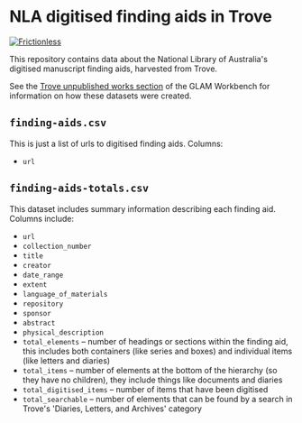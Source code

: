 # NLA digitised finding aids in Trove

[![Frictionless](https://github.com/GLAM-Workbench/nla-finding-aids-data/actions/workflows/frictionless.yaml/badge.svg)](https://repository.frictionlessdata.io/pages/dashboard.html?user=frictionlessdata&repo=repository-demo&flow=frictionless)

This repository contains data about the National Library of Australia's digitised manuscript finding aids, harvested from Trove.

See the [Trove unpublished works section](https://glam-workbench.net/trove-unpublished/) of the GLAM Workbench for information on how these datasets were created.

## `finding-aids.csv`

This is just a list of urls to digitised finding aids. Columns:

- `url`

## `finding-aids-totals.csv`

This dataset includes summary information describing each finding aid. Columns include:

- `url`
- `collection_number`
- `title`
- `creator`
- `date_range`
- `extent`
- `language_of_materials`
- `repository`
- `sponsor`
- `abstract`
- `physical_description`
- `total_elements` – number of headings or sections within the finding aid, this includes both containers (like series and boxes) and individual items (like letters and diaries)
- `total_items` – number of elements at the bottom of the hierarchy (so they have no children), they include things like documents and diaries
- `total_digitised_items` – number of items that have been digitised
- `total_searchable` – number of elements that can be found by a search in Trove's 'Diaries, Letters, and Archives' category
